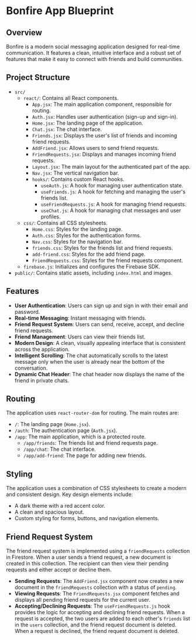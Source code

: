 # Bonfire App Blueprint

## Overview

Bonfire is a modern social messaging application designed for real-time communication. It features a clean, intuitive interface and a robust set of features that make it easy to connect with friends and build communities.

## Project Structure

- `src/`
  - `react/`: Contains all React components.
    - `App.jsx`: The main application component, responsible for routing.
    - `Auth.jsx`: Handles user authentication (sign-up and sign-in).
    - `Home.jsx`: The landing page of the application.
    - `Chat.jsx`: The chat interface.
    - `Friends.jsx`: Displays the user's list of friends and incoming friend requests.
    - `AddFriend.jsx`: Allows users to send friend requests.
    - `FriendRequests.jsx`: Displays and manages incoming friend requests.
    - `Layout.jsx`: The main layout for the authenticated part of the app.
    - `Nav.jsx`: The vertical navigation bar.
    - `hooks/`: Contains custom React hooks.
      - `useAuth.js`: A hook for managing user authentication state.
      - `useFriends.js`: A hook for fetching and managing the user's friends list.
      - `useFriendRequests.js`: A hook for managing friend requests.
      - `useChat.js`: A hook for managing chat messages and user profiles.
  - `css/`: Contains all CSS stylesheets.
    - `Home.css`: Styles for the landing page.
    - `Auth.css`: Styles for the authentication forms.
    - `Nav.css`: Styles for the navigation bar.
    - `friends.css`: Styles for the friends list and friend requests.
    - `add-friend.css`: Styles for the add friend page.
    - `FriendRequests.css`: Styles for the friend requests component.
  - `firebase.js`: Initializes and configures the Firebase SDK.
- `public/`: Contains static assets, including `index.html` and images.

## Features

- **User Authentication**: Users can sign up and sign in with their email and password.
- **Real-time Messaging**: Instant messaging with friends.
- **Friend Request System**: Users can send, receive, accept, and decline friend requests.
- **Friend Management**: Users can view their friends list.
- **Modern Design**: A clean, visually appealing interface that is consistent across the application.
- **Intelligent Scrolling**: The chat automatically scrolls to the latest message only when the user is already near the bottom of the conversation.
- **Dynamic Chat Header**: The chat header now displays the name of the friend in private chats.

## Routing

The application uses `react-router-dom` for routing. The main routes are:

- `/`: The landing page (`Home.jsx`).
- `/auth`: The authentication page (`Auth.jsx`).
- `/app`: The main application, which is a protected route.
  - `/app/friends`: The friends list and friend requests page.
  - `/app/chat`: The chat interface.
  - `/app/add-friend`: The page for adding new friends.

## Styling

The application uses a combination of CSS stylesheets to create a modern and consistent design. Key design elements include:

- A dark theme with a red accent color.
- A clean and spacious layout.
- Custom styling for forms, buttons, and navigation elements.

## Friend Request System

The friend request system is implemented using a `friendRequests` collection in Firestore. When a user sends a friend request, a new document is created in this collection. The recipient can then view their pending requests and either accept or decline them.

- **Sending Requests**: The `AddFriend.jsx` component now creates a new document in the `friendRequests` collection with a status of `pending`.
- **Viewing Requests**: The `FriendRequests.jsx` component fetches and displays all pending friend requests for the current user.
- **Accepting/Declining Requests**: The `useFriendRequests.js` hook provides the logic for accepting and declining friend requests. When a request is accepted, the two users are added to each other's `friends` list in the `users` collection, and the friend request document is deleted. When a request is declined, the friend request document is deleted.
